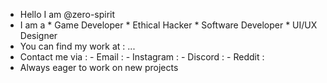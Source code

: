 - Hello I am @zero-spirit
- I am a *  Game Developer
         *  Ethical Hacker
         *  Software Developer
         *  UI/UX Designer
- You can find my work at : ...
- Contact me via : -  Email : 
                   -  Instagram :
                   -  Discord : 
                   -  Reddit : 
- Always eager to work on new projects

<!--
**zero-spirit/zero-spirit** is a ✨ _special_ ✨ repository because its `README.md` (this file) appears on your GitHub profile.

Here are some ideas to get you started:

- 🔭 I’m currently working on ...
- 🌱 I’m currently learning ...
- 👯 I’m looking to collaborate on ...
- 🤔 I’m looking for help with ...
- 💬 Ask me about ...
- 📫 How to reach me: ...
- 😄 Pronouns: ...
- ⚡ Fun fact: ...
-->
